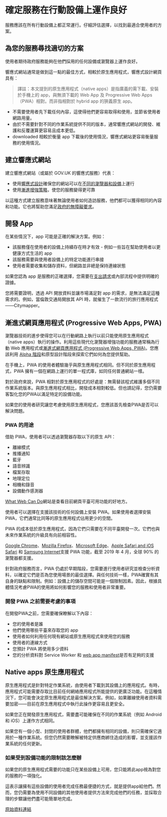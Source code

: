 # 確定服務在行動設備上運作良好

服務應該在所有行動設備上都正常運行。仔細評估選擇，以找到最適合使用者的方案。

## 為您的服務尋找適切的方案

使用者期待政府服務能夠在他們採用的任何設備或瀏覽器上運作良好。

響應式網站通常是做到這一點的最佳方式，相較於原生應用程式，響應式設計網頁具有：

> 譯註：本文提到的原生應用程式（native apps）是指廣義的需下載、安裝於手機上的 app，與無須下載的 Web App 及 Progressive Web Apps（PWA）相對。而非指相對於 hybrid app 的狹義原生 app。

- 不需要使用者先下載任何內容，這使得他們更容易取得和使用，並節省使用者網路用量。
- 由於不需要針對不同的作業系統提供不同的版本，通常響應式網站的開發、維護和反覆運算更容易且成本更低。
- downloaded 相較於衡量 app 下載後的使用情況，響應式網站更容易衡量服務的使用情況。

## 建立響應式網站

建立響應式網站（或屬於 GOV.UK 的響應式服務）代表：

- 使用[響應式設計](https://alistapart.com/article/responsive-web-design)確保您的網站可以在[不同的瀏覽器和設備](./design-for-different-browsers-and-devices.md)上運行
- 使用[漸進增強策略](./using-progressive-enhancement.md)，使您的服務變得更可靠

以這種方式建立服務意味著無論使用者如何造訪服務，他們都可以獲得相同的內容和功能。它也將幫助您滿足[政府的無障礙要求](./making-your-service-accessible-an-introduction.md#滿足政府無障礙要求)。

## 開發 App

在某些情況下，app 可能是正確的解決方案。例如：

- 該服務僅在使用者的設備上持續存在時才有效 - 例如一些旨在幫助使用者以更健康方式生活的 app
- 該服務需要與使用者設備上的特定功能進行串接
- 使用者需要收集和儲存資料，但網路並非總是保持連線狀態

如果您認為 app 是服務的正確選擇，您需要在[支出請求](../appendix/spend-controls-check.md)或內部流程中提供明確的證據。

您將需要證明，透過 API 開放資料並讓市場滿足對 app 的需求，是無法滿足這種需求的。例如，當倫敦交通局開放其 API 時，就催生了一款流行的旅行應用程式——Citymapper。

## 漸進式網頁應用程式 (Progressive Web Apps, PWA)

瀏覽器技術的進步使得您可以在行動網路上執行以前只能使用原生應用程式（native apps）執行的操作。利用這些現代化瀏覽器增強功能的服務通常稱為行動 Web 應用程式或[漸進式網頁應用程式 (Progressive Web Apps, PWA)](../appendix/progressive-web-apps-bring-us-new-mobile-opportunities.md)。您應該利用 [Alpha 階段](../appendix/how-the-alpha-phase-works.md)和原型設計階段來探索它們如何為您提供幫助。

在手機上，PWA 的使用者體驗幾乎與原生應用程式相同。但不同於原生應用程式，PWA 擁有一個在網路上運行的單一程式庫，如同任何普通網站一樣。

對於政府來說，PWA 相對於原生應用程式的好處是：無需替該程式維護多個不同作業系統版本。與原生應用程式相比，開發成本相對較低。但也請記得，您仍需要客製化您的PWA以滿足特定的設備功能。

如果您的使用者研究讓您考慮使用原生應用程式，您應該首先檢查PWA是否可以解決問題。

### PWA 的用途

借助 PWA，使用者可以透過瀏覽器存取以下的原生 API：

- 離線模式
- 推播通知
- 藍牙
- 語音辨識
- 檔案存取
- 地理定位
- 相機和錄音
- 設備動作感測器

[What Web Can Do](https://whatwebcando.today/)網站是查看目前網頁平臺可用功能的好地方。

使用者可以選擇在支援該技術的任何設備上安裝 PWA。如果使用者選擇安裝 PWA，它們通常比同等的原生應用程式佔用更少的空間。

PWA 的成本低於原生應用程式，因為它們只需要在不同平臺開發一次。它們也與未來作業系統的升級具有向前相容性。

[Google Chrome](https://developers.google.com/web/progressive-web-apps/)、[Mozilla Firefox](https://developer.mozilla.org/en-US/docs/Web/Progressive_web_apps)、[Microsoft Edge](https://blogs.windows.com/msedgedev/2018/02/06/welcoming-progressive-web-apps-edge-windows-10/)、[Apple Safari and iOS Safari](https://developer.apple.com/library/archive/releasenotes/General/WhatsNewInSafari/Articles/Safari_11_1.html#//apple_ref/doc/uid/TP40014305-CH14-SW1) 和 [Samsung Internet](https://developer.samsung.com/internet/android/releases)支援 PWA 功能，截至 2019 年 4 月，全球 90% 的瀏覽器都支援。

針對政府服務而言，PWA 仍處於早期階段，您需要進行使用者研究並檢查分析資料，以確定它們是否為您使用場景的最佳選擇。與任何技術一樣，PWA確實有其自身的缺點和限制。例如：設備上的儲存空間可能是一個限制因素。因此，根據具體情況考慮PWA的使用將如何影響您的服務和使用者非常重要。

### 開發 PWA 之前需要考慮的事項

在開發PWA之前，您需要確保瞭解以下內容：

- 您的使用者是誰
- 他們使用哪些平臺來存取您的 app
- 使用者如何利用任何現有網站或原生應用程式來使用您的服務
- 使用者的連線方式
- 您預計 PWA 將使用多少資料
- 您的分析資料對 Service Worker 和 [web app manifest](https://caniuse.com/#feat=web-app-manifest)是否有足夠的支援

## Native apps 原生應用程式

原生應用程式是針對特定作業系統，由使用者下載到其設備上的應用程式。有時，應用程式可能需要存取比目前任何網絡應用程式所能提供的更廣泛功能。在這種情況下，您可能會決定原生應用程式是最佳解決方案。例如，如果離線使用者資料需要加密——目前在原生應用程式中執行此操作更容易且更安全。

如果您正在開發原生應用程式，需要盡可能確保在不同的作業系統（例如 Android 和 iOS）上運作方式相同。

如果您有一個小型、封閉的使用者群體，他們都擁有相同的設備，則只需確保它適用於一種作業系統。但您仍然需要瞭解被特定供應商綁住造成的影響，並支援該作業系統的任何更新。

### 如果受到設備功能的限制該怎麼辦

如果您的原生應用程式需要的功能只在某些設備上可用，您只能將此app視為對您的服務的一項強化。

這表示讓擁有這些設備的使用者完成任務最便捷的方式，就是提供app給他們。然而，您仍需要為使用不同設備的其他使用者提供方法來完成他們的任務，並採取合理的步驟讓他們盡可能簡單地完成。

[原始資料連結](https://www.gov.uk/service-manual/technology/working-with-mobile-technology)
